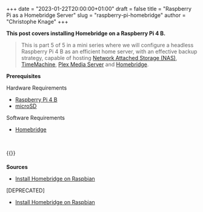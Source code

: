 +++
date = "2023-01-22T20:00:00+01:00"
draft = false
title = "Raspberry Pi as a Homebridge Server"
slug = "raspberry-pi-homebridge"
author = "Christophe Knage"
+++

**This post covers installing Homebridge on a Raspberry Pi 4 B.**

> This is part 5 of 5 in a mini series where we will configure a headless Raspberry Pi 4 B as an efficient home server, with an effective backup strategy, capable of hosting <a href="https://en.wikipedia.org/wiki/Network-attached_storage" target="_blank">Network Attached Storage (NAS)</a>, <a href="https://support.apple.com/en-gb/HT201250" target="_blank">TimeMachine</a>, <a href="https://www.plex.tv" target="_blank">Plex Media Server</a> and <a href="https://homebridge.io" target="_blank">Homebridge</a>.

**Prerequisites**

Hardware Requirements
- <a href="https://www.raspberrypi.com/products/raspberry-pi-4-model-b/" target="_blank">Raspberry Pi 4 B</a>
- <a href="https://www.raspberrypi.com/documentation/computers/getting-started.html#sd-cards" target="_blank">microSD</a>

Software Requirements
- <a href="https://github.com/homebridge/homebridge/wiki/Install-Homebridge-on-Debian-or-Ubuntu-Linux" target="_blank">Homebridge</a>

<br/>

{{<toc>}}

<h1 style="font-size: 100%">Sources</h1>

- <a href="https://github.com/homebridge/homebridge/wiki/Install-Homebridge-on-Raspbian" target="_blank">Install Homebridge on Raspbian</a>

[DEPRECATED]
- <a href="https://github.com/homebridge/homebridge/wiki/Install-Homebridge-on-Raspbian/da8aff0269bfe3b3b1f6ccbd984cbee1d72e56f3" target="_blank">Install Homebridge on Raspbian</a>